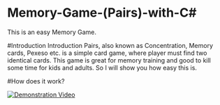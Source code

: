 # Memory-Game-(Pairs)-with-C#

This is an easy Memory Game.

#Introduction
Introduction
Pairs, also known as Concentration, Memory cards, Pexeso etc. is a simple card game, where player must find two identical cards. This game is great for memory training and good to kill some time for kids and adults. So I will show you how easy this is.

#How does it work?

[![Demonstration Video](http://img.youtube.com/vi/-Y2Jkg0AiZM/0.jpg)](http://www.youtube.com/watch?v=-Y2Jkg0AiZM "Memory Game with C# Demonstration")
